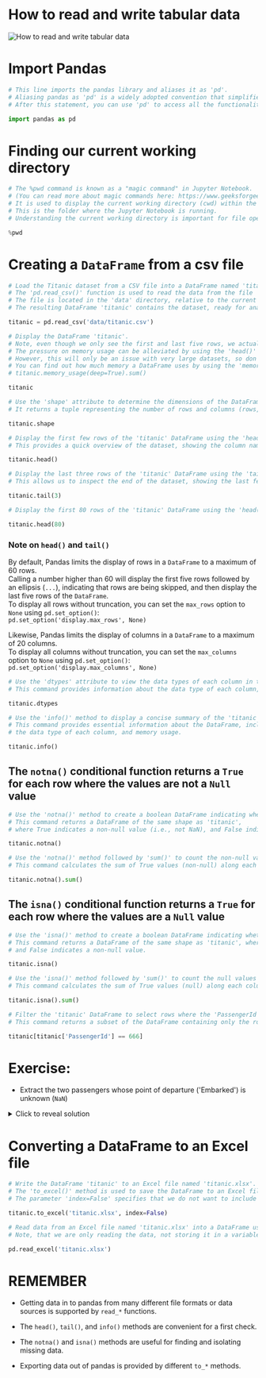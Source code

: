 # How to read and write tabular data

![How to read and write tabular data](images/02_io_readwrite.svg)

# Import Pandas


```python
# This line imports the pandas library and aliases it as 'pd'.
# Aliasing pandas as 'pd' is a widely adopted convention that simplifies the syntax for accessing its functionalities.
# After this statement, you can use 'pd' to access all the functionalities provided by the pandas library.

import pandas as pd
```

# Finding our current working directory


```python
# The %pwd command is known as a "magic command" in Jupyter Notebook.
# (You can read more about magic commands here: https://www.geeksforgeeks.org/useful-ipython-magic-commands/)
# It is used to display the current working directory (cwd) within the notebook environment.
# This is the folder where the Jupyter Notebook is running.
# Understanding the current working directory is important for file operations like reading and writing files.

%pwd
```

# Creating a `DataFrame` from a csv file


```python
# Load the Titanic dataset from a CSV file into a DataFrame named 'titanic'.
# The 'pd.read_csv()' function is used to read the data from the file 'data/titanic.csv'.
# The file is located in the 'data' directory, relative to the current working directory.
# The resulting DataFrame 'titanic' contains the dataset, ready for analysis and manipulation.

titanic = pd.read_csv('data/titanic.csv')
```


```python
# Display the DataFrame 'titanic'.
# Note, even though we only see the first and last five rows, we actually read the whole DataFrame into the kernel's memory.
# The pressure on memory usage can be alleviated by using the 'head()' method described below.
# However, this will only be an issue with very large datasets, so don't worry too much about it for now.
# You can find out how much memory a DataFrame uses by using the 'memory_usage()' method:
# titanic.memory_usage(deep=True).sum()

titanic
```


```python
# Use the 'shape' attribute to determine the dimensions of the DataFrame 'titanic'.
# It returns a tuple representing the number of rows and columns (rows, columns).

titanic.shape
```


```python
# Display the first few rows of the 'titanic' DataFrame using the 'head()' method.
# This provides a quick overview of the dataset, showing the column names and the first few rows of data.

titanic.head()
```


```python
# Display the last three rows of the 'titanic' DataFrame using the 'tail()' method and specifying 3 as argument.
# This allows us to inspect the end of the dataset, showing the last few rows of data.

titanic.tail(3)
```


```python
# Display the first 80 rows of the 'titanic' DataFrame using the 'head()' method.

titanic.head(80)
```

### Note on `head()` and `tail()`

By default, Pandas limits the display of rows in a `DataFrame` to a maximum of 60 rows.\
Calling a number higher than 60 will display the first five rows followed by an ellipsis (`...`), indicating that rows are being skipped, and then display the last five rows of the `DataFrame`.\
To display all rows without truncation, you can set the `max_rows` option to `None` using `pd.set_option()`:\
`pd.set_option('display.max_rows', None)`

Likewise, Pandas limits the display of columns in a `DataFrame` to a maximum of 20 columns.\
To display all columns without truncation, you can set the `max_columns` option to `None` using `pd.set_option()`:\
`pd.set_option('display.max_columns', None)`


```python
# Use the 'dtypes' attribute to view the data types of each column in the 'titanic' DataFrame.
# This command provides information about the data type of each column, such as integer, float, or object (string).

titanic.dtypes
```


```python
# Use the 'info()' method to display a concise summary of the 'titanic' DataFrame.
# This command provides essential information about the DataFrame, including the number of non-null values in each column,
# the data type of each column, and memory usage.

titanic.info()
```

## The `notna()` conditional function returns a `True` for each row where the values are not a `Null` value


```python
# Use the 'notna()' method to create a boolean DataFrame indicating whether each element in 'titanic' is not null.
# This command returns a DataFrame of the same shape as 'titanic',
# where True indicates a non-null value (i.e., not NaN), and False indicates a null value.

titanic.notna()
```


```python
# Use the 'notna()' method followed by 'sum()' to count the non-null values in each column of the 'titanic' DataFrame.
# This command calculates the sum of True values (non-null) along each column axis, providing a count of non-null values for each column.

titanic.notna().sum()
```

## The `isna()` conditional function returns a `True` for each row where the values are a `Null` value


```python
# Use the 'isna()' method to create a boolean DataFrame indicating whether each element in 'titanic' is null.
# This command returns a DataFrame of the same shape as 'titanic', where True indicates a null value,
# and False indicates a non-null value.

titanic.isna()
```


```python
# Use the 'isna()' method followed by 'sum()' to count the null values in each column of the 'titanic' DataFrame.
# This command calculates the sum of True values (null) along each column axis, providing a count of null values for each column.

titanic.isna().sum()
```


```python
# Filter the 'titanic' DataFrame to select rows where the 'PassengerId' column equals 666.
# This command returns a subset of the DataFrame containing only the rows where the 'PassengerId' column has a value of 666.

titanic[titanic['PassengerId'] == 666]
```

# Exercise:
* Extract the two passengers whose point of departure ('Embarked') is unknown (`NaN`)

<details>
  <summary>Click to reveal solution</summary>
  <br/>
    
`titanic[titanic['Embarked'].isna()]`

This solution uses boolean indexing to filter the `DataFrame` 'titanic', extracting only the rows where the 'Embarked' column contains missing values (`NaN`).\
This approach allows us to identify the passengers whose point of departure is unknown.
    
</details>

# Converting a DataFrame to an Excel file


```python
# Write the DataFrame 'titanic' to an Excel file named 'titanic.xlsx'.
# The 'to_excel()' method is used to save the DataFrame to an Excel file.
# The parameter 'index=False' specifies that we do not want to include the row index in the Excel file.

titanic.to_excel('titanic.xlsx', index=False)
```


```python
# Read data from an Excel file named 'titanic.xlsx' into a DataFrame using the 'read_excel()' function from pandas.
# Note, that we are only reading the data, not storing it in a variable.

pd.read_excel('titanic.xlsx')
```

# REMEMBER

* Getting data in to pandas from many different file formats or data sources is supported by `read_*` functions.

* The `head()`, `tail()`, and `info()` methods are convenient for a first check.

* The `notna()` and `isna()` methods are useful for finding and isolating missing data.

* Exporting data out of pandas is provided by different `to_*` methods.
